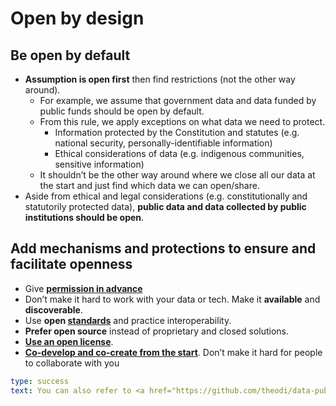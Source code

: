 # Open by design

## Be open by default
- **Assumption is open first** then find restrictions (not the other way around).
    - For example, we assume that government data and data funded by public funds should be open by default.
    - From this rule, we apply exceptions on what data we need to protect.
        - Information protected by the Constitution and statutes (e.g. national security, personally-identifiable information)
        - Ethical considerations of data (e.g. indigenous communities, sensitive information)
    - It shouldn’t be the other way around where we close all our data at the start and just find which data we can open/share.
- Aside from ethical and legal considerations (e.g. constitutionally and statutorily protected data), **public data and data collected by public institutions should be open**.

## Add mechanisms and protections to ensure and facilitate openness
- Give [**permission in advance**](../open-data/what-is-open.html#permission-in-advance)
- Don’t make it hard to work with your data or tech. Make it **available** and **discoverable**.
- Use **open [standards](../open-data/data-standards.html)** and practice interoperability.
- **Prefer open source** instead of proprietary and closed solutions.
- [**Use an open license**](open-licenses.html).
- [**Co-develop and co-create from the start**](co-creation.html). Don’t make it hard for people to collaborate with you

```yaml remark
type: success
text: You can also refer to <a href="https://github.com/theodi/data-publish-list"><strong>How to publish open data - a list of advice and tools</strong></a> from ODI that are helpful in publishing open data.
```
